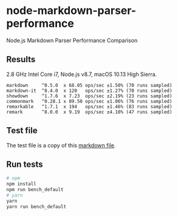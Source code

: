 # node-markdown-parser-performance
Node.js Markdown Parser Performance Comparison

## Results
2.8 GHz Intel Core i7, Node.js v8.7, macOS 10.13 High Sierra.
```
markdown     ^0.5.0  x 68.05 ops/sec ±1.50% (70 runs sampled)
markdown-it  ^8.4.0  x 120   ops/sec ±1.27% (78 runs sampled)
showdown     ^1.7.6  x 7.23  ops/sec ±2.19% (23 runs sampled)
commonmark   ^0.28.1 x 89.50 ops/sec ±1.06% (76 runs sampled)
remarkable   ^1.7.1  x 194   ops/sec ±1.46% (83 runs sampled)
remark       ^8.0.0  x 9.19  ops/sec ±4.10% (47 runs sampled)
```

## Test file
The test file is a copy of this [markdown file](https://github.com/airbnb/javascript/blob/master/README.md).

## Run tests
```sh
# npm
npm install
npm run bench_default
# yarn
yarn
yarn run bench_default
```
